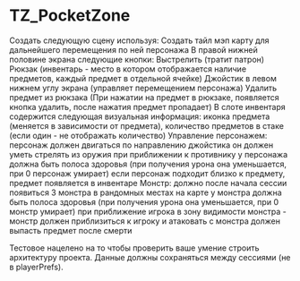 # TZ_PocketZone
Создать следующую сцену используя:
Создать тайл мэп карту для дальнейшего перемещения по ней персонажа
В правой нижней половине экрана следующие кнопки:
Выстрелить (тратит патрон)
Рюкзак (инвентарь - место в котором отображается наличие предметов, каждый предмет в отдельной ячейке)
Джойстик в левом нижнем углу экрана (управляет перемещением персонажа)
Удалить предмет из рюкзака (При нажатии на предмет в рюкзаке, появляется кнопка удалить, после нажатия предмет пропадает)
В слоте инвентаря содержится следующая визуальная информация: иконка предмета (меняется в зависимости от предмета), количество предметов в стаке (если один - не отображать количество)
Управление персонажем:
персонаж должен двигаться по направлению джойстика
он должен уметь стрелять из оружия при приближении к противнику
у персонажа должна быть полоса здоровья (при получения урона она уменьшается, при 0 персонаж умирает)
если персонаж подходит близко к предмету, предмет появляется в инвентаре
Монстр: 
должно после начала сессии появиться 3 монстра в рандомных местах на карте
у монстра должна быть полоса здоровья (при получения урона она уменьшается, при 0 монстр умирает)
при приближение игрока в зону видимости монстра - монстр должен приблизиться к игроку и атаковать
с монстра должен выпасть предмет после смерти

Тестовое нацелено на то чтобы проверить ваше умение строить архитектуру проекта.
Данные должны сохраняться между сессиями (не в playerPrefs). 
